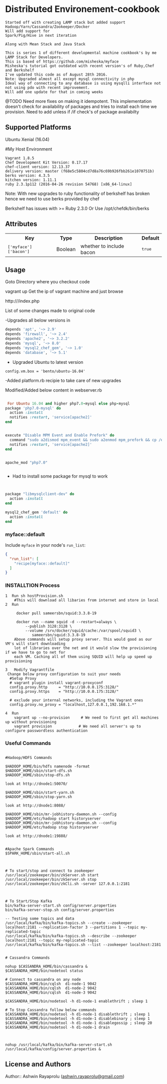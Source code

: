 # Distributed Environement-cookbook
```desc
Started off with creating LAMP stack but added support 
Hadoop/Yarn/Cassandra/Zookeeper/Docker
Will add support for
Spark/Pig/Hive in next iteration

Along with Mean Stack and Java Stack

This is series 1 of different developmental machine cookbook's by me
LAMP Stack for Developers.
This is based of https://github.com/misheska/myface
Misheska's tutorial got outdated with recent version's of Ruby,Chef and Berkshelf 
I've updated this code as of August 28th 2016.
Note: Upgraded almost all except mysql connectivity in php
Ideal way of connecting to any database is using mysqlli interface not not using pdo with recent improvement. 
Will add one update for that in coming weeks
```

@TODO
Need more fixes on making it idempotent. This implementation doesn't check for availability of packages and tries to install each time we provision. Need to add unless if /if check's of package availabilty

## Supported Platforms

Ubuntu Xenial (16.04)

#My Host Environment
```t
Vagrant 1.8.5
Chef Development Kit Version: 0.17.17
chef-client version: 12.13.37
delivery version: master (f68e5c5804cd7d8a76c69b926fbb261e1070751b)
berks version: 4.3.5
kitchen version: 1.11.1
ruby 2.3.1p112 (2016-04-26 revision 54768) [x86_64-linux]
```

Note:
With new upgrades to ruby functionality of berkshelf has broken hence we need to use berks provided by chef

Berkshelf has issues with >= Ruby 2.3.0
Or Use
/opt/chefdk/bin/berks


## Attributes

<table>
  <tr>
    <th>Key</th>
    <th>Type</th>
    <th>Description</th>
    <th>Default</th>
  </tr>
  <tr>
    <td><tt>['myface']['bacon']</tt></td>
    <td>Boolean</td>
    <td>whether to include bacon</td>
    <td><tt>true</tt></td>
  </tr>
</table>

## Usage

Goto Directory where you checkout code

vagrant up
Get the ip of vagrant machine and just browse

http://<ip>/index.php




List of some changes made to original code

-Upgrades all below versions in 
```metadata.rb
depends 'apt', '~> 2.9'
depends 'firewall', '~> 2.4'
depends 'apache2', '~> 3.2.2'
depends 'mysql', '~> 8.0'  
depends 'mysql2_chef_gem', '~> 1.0'
depends 'database', '~> 5.1' 
```
- Upgraded Ubuntu to latest version

```VagrantFile
config.vm.box = 'bento/ubuntu-16.04'
```
-Added platform.rb recipie to take care of new upgrades 


Modified/Added below content in webserver.rb

```Webserver.rb

 For Ubuntu 16.04 and higher php7.0-mysql else php-mysql
package 'php7.0-mysql' do
  action :install
  notifies :restart, 'service[apache2]'
end


execute "Disable MPM Event and Enable Prefork" do
  command "sudo a2dismod mpm_event && sudo a2enmod mpm_prefork && cp /etc/apache2/mods-available/php* /etc/apache2/mods-enabled/ "
  notifies :restart, 'service[apache2]'
end


apache_mod "php7.0"



```




- Had to install some package for mysql to work

```database.rb


package "libmysqlclient-dev" do
  action :install
end

mysql2_chef_gem 'default' do
  action :install
end

```




### myface::default

Include `myface` in your node's `run_list`:

```json
{
  "run_list": [
    "recipe[myface::default]"
  ]
}
```


### INSTALLTION Process

```Steps
1  Run sh hostProvision.sh   
	#This will download all libaries from internet and store in local
2  Run

   	 docker pull sameersbn/squid:3.3.8-19
   	   
   	 docker run --name squid -d --restart=always \
 		 --publish 3128:3128 \
  		 --volume /srv/docker/squid/cache:/var/spool/squid3 \
  			sameersbn/squid:3.3.8-19
    Above commands will setup proxy server. This would good as our VM's will start downloading
    lot of libraries over the net and it would slow the provisioning if we have to go to net for 
    each VM. Caching all of them using SQUID will help up speed up provisioning
    
3	Modify Vagrantfile
 Change below proxy configuration to suit your needs
  #Setup Proxy
  # vagrant plugin install vagrant-proxyconf
  config.proxy.http     = "http://10.0.0.175:3128/"
  config.proxy.https    = "http://10.0.0.175:3128/"
  
  # exclude your internal networks, including the Vagrant ones
  config.proxy.no_proxy = "localhost,127.0.0.1,192.168.1.*"

4  Run 
	vagrant up --no-provision     # We need to first get all machines up without provisioning
	vagrant provision            # We need all server's up to configure passwordless authentication

```


### Useful Commands

```

#Hadoop/HDFS Commands

$HADOOP_HOME/bin/hdfs namenode -format
$HADOOP_HOME/sbin/start-dfs.sh
$HADOOP_HOME/sbin/stop-dfs.sh

look at http://dnode1:50070/

$HADOOP_HOME/sbin/start-yarn.sh
$HADOOP_HOME/sbin/stop-yarn.sh

look at http://dnode1:8088/

$HADOOP_HOME/sbin/mr-jobhistory-daemon.sh --config $HADOOP_HOME/etc/hadoop start historyserver
$HADOOP_HOME/sbin/mr-jobhistory-daemon.sh --config $HADOOP_HOME/etc/hadoop stop historyserver

look at http://dnode1:19888/


#Apache Spark Commands
$SPARK_HOME/sbin/start-all.sh



# To start/stop and connect to zookeeper
/usr/local/zookeeper/bin/zkServer.sh start
/usr/local/zookeeper/bin/zkServer.sh stop
/usr/local/zookeeper/bin/zkCli.sh -server 127.0.0.1:2181



# To Start/Stop Kafka
bin/kafka-server-start.sh config/server.properties
bin/kafka-server-stop.sh config/server.properties

-- Testing some topics and data
/usr/local/kafka/bin/kafka-topics.sh --create --zookeeper localhost:2181 --replication-factor 3 --partitions 1 --topic my-replicated-topic
/usr/local/kafka/bin/kafka-topics.sh --describe --zookeeper localhost:2181 --topic my-replicated-topic
/usr/local/kafka/bin/kafka-topics.sh --list --zookeeper localhost:2181


# Cassandra Commands

nohup $CASSANDRA_HOME/bin/cassandra &
$CASSANDRA_HOME/bin/nodetool status

# Connect to cassandra on any node
$CASSANDRA_HOME/bin/cqlsh  d1-node-1 9042
$CASSANDRA_HOME/bin/cqlsh  d1-node-2 9042
$CASSANDRA_HOME/bin/cqlsh  d1-node-3 9042

$CASSANDRA_HOME/bin/nodetool -h d1-node-1 enablethrift ; sleep 1

# To Stop Cassandra follow below commands
$CASSANDRA_HOME/bin/nodetool -h d1-node-1 disablethrift ; sleep 1
$CASSANDRA_HOME/bin/nodetool -h d1-node-1 disablebinary ; sleep 1
$CASSANDRA_HOME/bin/nodetool -h d1-node-1 disablegossip ; sleep 20
$CASSANDRA_HOME/bin/nodetool -h d1-node-1 drain



nohup /usr/local/kafka/bin/kafka-server-start.sh /usr/local/kafka/config/server.properties &

```

## License and Authors

Author:: Ashwin Rayaprolu (ashwin.rayaprolu@gmail.com)
